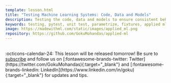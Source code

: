 ```yaml
---
template: lesson.html
title: "Testing Machine Learning Systems: Code, Data and Models"
description: Testing the code, data and models to ensure consistent behavior in ML systems.
keywords: testing, pytest, unit test, parametrize, fixtures, applied ml, mlops, machine learning, ml in production, machine learning in production, applied machine learning, great expectations
image: https://madewithml.com/static/images/applied_ml.png
repository: https://github.com/GokuMohandas/applied-ml
---
```


<br>
:octicons-calendar-24: This lesson will be released tomorrow! Be sure to <a href="https://newsletter.madewithml.com" target="_blank">subscribe</a> and follow us on [:fontawesome-brands-twitter: Twitter](https://twitter.com/GokuMohandas){:target="_blank"} and [:fontawesome-brands-linkedin: LinkedIn](https://www.linkedin.com/in/goku){:target="_blank"} for updates and tips.

##
